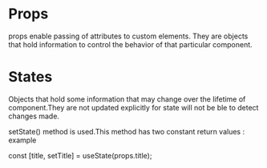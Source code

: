 # Props
props enable passing of attributes to custom elements. They are objects that hold information to control the behavior of that particular component.

# States
Objects that hold some information that may change over the lifetime of  component.They are not updated explicitly for state will not be ble to detect changes made.

setState() method is used.This method has two constant return values : example

const [title, setTitle] = useState(props.title);




